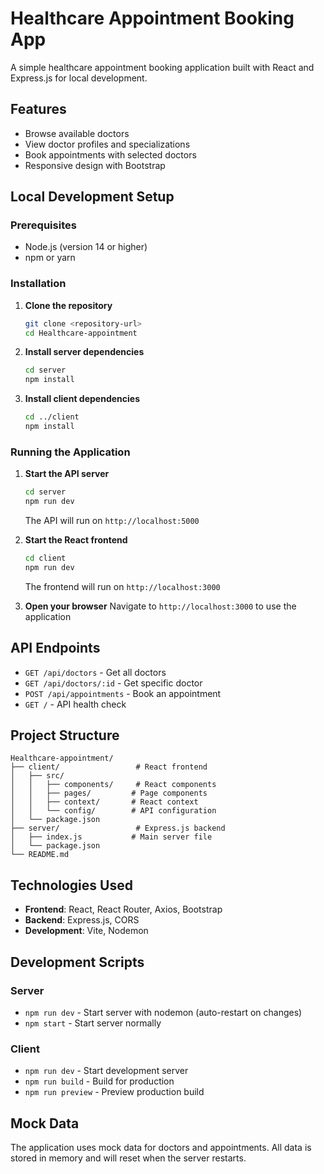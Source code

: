 # Healthcare Appointment Booking App

A simple healthcare appointment booking application built with React and Express.js for local development.

## Features

- Browse available doctors
- View doctor profiles and specializations
- Book appointments with selected doctors
- Responsive design with Bootstrap

## Local Development Setup

### Prerequisites

- Node.js (version 14 or higher)
- npm or yarn

### Installation

1. **Clone the repository**
   ```bash
   git clone <repository-url>
   cd Healthcare-appointment
   ```

2. **Install server dependencies**
   ```bash
   cd server
   npm install
   ```

3. **Install client dependencies**
   ```bash
   cd ../client
   npm install
   ```

### Running the Application

1. **Start the API server**
   ```bash
   cd server
   npm run dev
   ```
   The API will run on `http://localhost:5000`

2. **Start the React frontend**
   ```bash
   cd client
   npm run dev
   ```
   The frontend will run on `http://localhost:3000`

3. **Open your browser**
   Navigate to `http://localhost:3000` to use the application

## API Endpoints

- `GET /api/doctors` - Get all doctors
- `GET /api/doctors/:id` - Get specific doctor
- `POST /api/appointments` - Book an appointment
- `GET /` - API health check

## Project Structure

```
Healthcare-appointment/
├── client/                 # React frontend
│   ├── src/
│   │   ├── components/     # React components
│   │   ├── pages/         # Page components
│   │   ├── context/       # React context
│   │   └── config/        # API configuration
│   └── package.json
├── server/                 # Express.js backend
│   ├── index.js           # Main server file
│   └── package.json
└── README.md
```

## Technologies Used

- **Frontend**: React, React Router, Axios, Bootstrap
- **Backend**: Express.js, CORS
- **Development**: Vite, Nodemon

## Development Scripts

### Server
- `npm run dev` - Start server with nodemon (auto-restart on changes)
- `npm start` - Start server normally

### Client
- `npm run dev` - Start development server
- `npm run build` - Build for production
- `npm run preview` - Preview production build

## Mock Data

The application uses mock data for doctors and appointments. All data is stored in memory and will reset when the server restarts. 